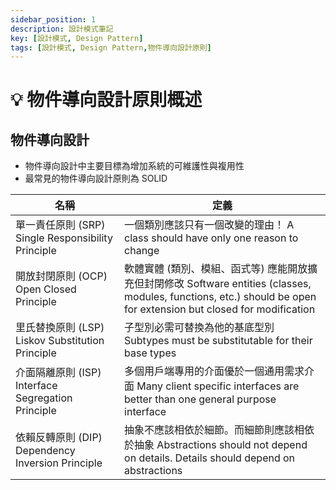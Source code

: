 ```yaml
---
sidebar_position: 1
description: 設計模式筆記 
key: [設計模式, Design Pattern]
tags: [設計模式, Design Pattern,物件導向設計原則]
---
```


# 💡 物件導向設計原則概述

## 物件導向設計

- 物件導向設計中主要目標為增加系統的可維護性與複用性
- 最常見的物件導向設計原則為 SOLID

| 名稱                                               | 定義                                                                                                                                                                |
| -------------------------------------------------- | ------------------------------------------------------------------------------------------------------------------------------------------------------------------- |
| 單一責任原則 (SRP) Single Responsibility Principle | 一個類別應該只有一個改變的理由！ A class should have only one reason to change                                                                                      |
| 開放封閉原則 (OCP) Open Closed Principle           | 軟體實體 (類別、模組、函式等) 應能開放擴充但封閉修改 Software entities (classes, modules, functions, etc.) should be open for extension but closed for modification |
| 里氏替換原則 (LSP) Liskov Substitution Principle   | 子型別必需可替換為他的基底型別 Subtypes must be substitutable for their base types                                                                                  |
| 介面隔離原則 (ISP) Interface Segregation Principle | 多個用戶端專用的介面優於一個通用需求介面 Many client specific interfaces are better than one general purpose interface                                              |
| 依賴反轉原則 (DIP) Dependency Inversion Principle  | 抽象不應該相依於細節。而細節則應該相依於抽象 Abstractions should not depend on details. Details should depend on abstractions                                       |
